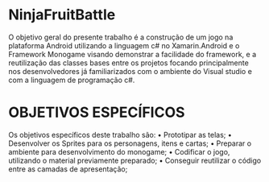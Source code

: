 # NinjaFruitBattle
O objetivo geral do presente trabalho é a construção de um jogo na
plataforma Android utilizando a linguagem c# no Xamarin.Android e o Framework
Monogame visando demonstrar a facilidade do framework, e a reutilização das
classes bases entre os projetos focando principalmente nos desenvolvedores já
familiarizados com o ambiente do Visual studio e com a linguagem de
programação c#.
# OBJETIVOS ESPECÍFICOS
Os objetivos específicos deste trabalho são:
• Prototipar as telas;
• Desenvolver os Sprites para os personagens, itens e cartas;
• Preparar o ambiente para desenvolvimento do monogame;
• Codificar o jogo, utilizando o material previamente preparado;
• Conseguir reutilizar o código entre as camadas de apresentação;

